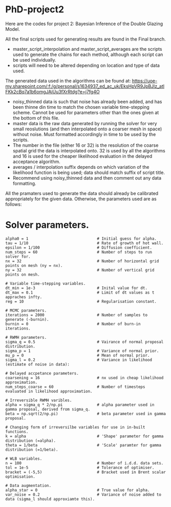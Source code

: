 # PhD-project2
Here are the codes for project 2: Bayesian Inference of the Double Glazing Model.

All the final scripts used for generating results are found in the Final branch. 

- master_script_interpolation and master_script_averages are the scripts used to generate the chains for each method, although each script can
be used individually.
- scripts will need to be altered depending on location and type of data used.

The generated data used in the algorithms can be found at: 
https://uoe-my.sharepoint.com/:f:/g/personal/s1634937_ed_ac_uk/EksHpVR9JpBJlz_atlFKk2cBq7a1b6omgJAiUu3fXrRtdg?e=j7fg4O

- noisy_thinned data is such that noise has already been added, and has been thinne din time to match the chosen variable time-stepping
scheme. Cannot be used for parameters other than the ones given at the bottom of this file.
- master data is the raw data generated by running the solver for very small reoslutions (and then interpolated onto a coarser mesh in space) without
noise. Must formatted accordingly in time to be used by the scripts.
- The number in the file (either 16 or 32) is the resolution of the coarse spatial grid the data is interpolated onto. 32 is used by all the algorithms
and 16 is used for the cheaper likelihood evaluation in the delayed acceptance algorithm.
- averages / interpolation suffix depends on which variation of the likelihood function is being used; data should match suffix of script title.
- Recommend using noisy_thinned data and then comment out any data formatting.

All the pramaters used to generate the data should already be calibrated appropriately for the given data. Otherwise, the parameters used
are as follows:

# Solver parameters.
    alpha0 = 1                              # Initial guess for alpha.
    tau = 1/10                              # Rate of growth of hot wall.
    epsilon = 1/100                         # Diffusion coefficient.
    num_steps = 60                          # Number of steps to run solver for.
    nx = 32                                 # Number of horizontal grid points on mesh (ny = nx).
    ny = 32                                 # Number of vertical grid points on mesh. 
    
    # Variable time-stepping variables.                                                                                                          
    dt_min = 1e-3                           # Inital value for dt.
    dt_max = 0.1                            # Limit of dt values as t appraches infty.
    reg = 10                                # Regularisation constant.

    # MCMC parameters.
    iterations = 2000                       # Number of samples to generate (-burnin).
    burnin = 0                              # Number of burn-in iterations.
    
    # RWMH parameters.
    sigma_q = 0.5                           # Vairance of normal proposal distribution.
    sigma_p = 1                             # Variance of normal prior.
    mu_p = 0                                # Mean of normal prior.
    sigma_l = 0.2                           # Variance in likelihood (estimate of noise in data):

    # Delayed accpetance parameters.
    coarsening = 16                         # nx used in cheap likelihood approximation.
    num_steps_coarse = 60                   # Number of timesteps evaluated in likelihood approximation.

    # Irreversible RWMH varibles.
    alpha = sigma_q * 2/np.pi               # alpha parameter used in gamma proposal, derived from sigma_q.
    beta = np.sqrt(2/np.pi)                 # beta parameter used in gamma proposal.

    # Changing form of irreversilbe variables for use in in-built functions.
    k = alpha                               # 'Shape' parameter for gamma distribution (=alpha).
    theta = 1/beta                          # 'Scale' paramter for gamma distribution (=1/beta).

    # WLB variables.
    n = 100                                 # Number of i.d.d. data sets.
    tol = 1e-5                              # Tolerance of optimiser.
    bracket = (-5,5)                        # Bracket used in Brent scalar optimisation.

    # Data augmentation.
    alpha_star = 0                          # True value for alpha.                          
    var_noise = 0.2                         # Variance of noise added to data (sigma_l should approxiamte this).
